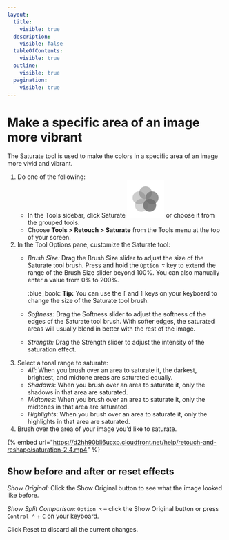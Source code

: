 ```yaml
---
layout:
  title:
    visible: true
  description:
    visible: false
  tableOfContents:
    visible: true
  outline:
    visible: true
  pagination:
    visible: true
---
```


# Make a specific area of an image more vibrant

The Saturate tool is used to make the colors in a specific area of an image more vivid and vibrant.

1. Do one of the following:
   * In the Tools sidebar, click Saturate <img src="../.gitbook/assets/Saturate.png" alt="" data-size="line"> or choose it from the grouped tools.
   * Choose **Tools > Retouch > Saturate** from the Tools menu at the top of your screen.
2. In the Tool Options pane, customize the Saturate tool:
   *   _Brush Size:_ Drag the Brush Size slider to adjust the size of the Saturate tool brush. Press and hold the `Option ⌥` key to extend the range of the Brush Size slider beyond 100%. You can also manually enter a value from 0% to 200%. 

       :blue\_book: **Tip:** You can use the `[` and `]` keys on your keyboard to change the size of the Saturate tool brush.
   * _Softness:_ Drag the Softness slider to adjust the softness of the edges of the Saturate tool brush. With softer edges, the saturated areas will usually blend in better with the rest of the image.
   * _Strength:_ Drag the Strength slider to adjust the intensity of the saturation effect.
3. Select a tonal range to saturate: 
   * _All_: When you brush over an area to saturate it, the darkest, brightest, and midtone areas are saturated equally. 
   * _Shadows_: When you brush over an area to saturate it, only the shadows in that area are saturated. 
   * _Midtones_: When you brush over an area to saturate it, only the midtones in that area are saturated. 
   * _Highlights_: When you brush over an area to saturate it, only the highlights in that area are saturated.
4. Brush over the area of your image you’d like to saturate.

{% embed url="https://d2hh90bli6ucxp.cloudfront.net/help/retouch-and-reshape/saturation-2.4.mp4" %}

## Show before and after or reset effects

_Show Original:_ Click the Show Original button to see what the image looked like before.

_Show Split Comparison:_ `Option ⌥` – click the Show Original button or press `Control ⌃` + `C` on your keyboard.

Click Reset to discard all the current changes.
